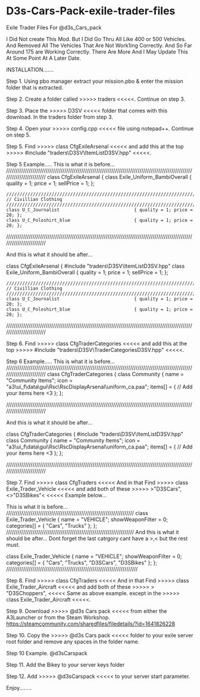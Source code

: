 # D3s-Cars-Pack-exile-trader-files
Exile Trader Files For @d3s_Cars_pack

I Did Not create This Mod. But I Did Go Thru All Like 400 or 500 Vehicles.
And Removed All The Vehicles That Are Not Work1ing Correctly.
And So Far Around 175 are Working Correctly.
There Are More And I May Update This At Some Point At A Later Date.


INSTALLATION.......


Step 1. Using pbo manager extract your mission.pbo & enter the mission folder that is extracted.


Step 2. Create a folder called >>>>> traders <<<<<. Continue on step 3.


Step 3. Place the >>>>> D3SV <<<<< folder that comes with this download. In the traders folder from step 3.


Step 4. Open your >>>>> config.cpp <<<<< file using notepad++. Continue on step 5.


Step 5. Find >>>>> class CfgExileArsenal <<<<< and add this at the top >>>>> #include "traders\D3SV\ItemListD3SV.hpp" <<<<<.

Step 5 Example.....
This is what it is before...
////////////////////////////////////////////////////////////////////////////////////////////////////////////////////////
class CfgExileArsenal
{
	class Exile_Uniform_BambiOverall				{ quality = 1; price = 1; sellPrice = 1; };

	///////////////////////////////////////////////////////////////////////////////
	// Civillian Clothing
	///////////////////////////////////////////////////////////////////////////////
	class U_C_Journalist 							{ quality = 1; price = 20; };
	class U_C_Poloshirt_blue 						{ quality = 1; price = 20; };
	
////////////////////////////////////////////////////////////////////////////////////////////////////////////////////////

And this is what it should be after...

class CfgExileArsenal
{
	#include "traders\D3SV\ItemListD3SV.hpp"
	class Exile_Uniform_BambiOverall				{ quality = 1; price = 1; sellPrice = 1; };

	///////////////////////////////////////////////////////////////////////////////
	// Civillian Clothing
	///////////////////////////////////////////////////////////////////////////////
	class U_C_Journalist 							{ quality = 1; price = 20; };
	class U_C_Poloshirt_blue 						{ quality = 1; price = 20; };
	
////////////////////////////////////////////////////////////////////////////////////////////////////////////////////////





Step 6. Find >>>>> class CfgTraderCategories <<<<< and add this at the top >>>>> #include "traders\D3SV\TraderCategoriesD3SV.hpp" <<<<<.

Step 6 Example.....
This is what it is before...
////////////////////////////////////////////////////////////////////////////////////////////////////////////////////////
class CfgTraderCategories
{
	class Community
	{
		name = "Community Items";
		icon = "a3\ui_f\data\gui\Rsc\RscDisplayArsenal\uniform_ca.paa";
		items[] =
		{
			// Add your items here <3
		};
	};
	
////////////////////////////////////////////////////////////////////////////////////////////////////////////////////////

And this is what it should be after...

class CfgTraderCategories
{
	#include "traders\D3SV\ItemListD3SV.hpp"
	class Community
	{
		name = "Community Items";
		icon = "a3\ui_f\data\gui\Rsc\RscDisplayArsenal\uniform_ca.paa";
		items[] =
		{
			// Add your items here <3
		};
	};
	
////////////////////////////////////////////////////////////////////////////////////////////////////////////////////////


Step 7. Find >>>>> class CfgTraders <<<<< And in that Find >>>>> class Exile_Trader_Vehicle <<<<<
and add both of these >>>>> >"D3SCars",<>"D3SBikes"< <<<<< Example below...

This is what it is before...
////////////////////////////////////////////////////////////////////
class Exile_Trader_Vehicle
	{
		name = "VEHICLE";
		showWeaponFilter = 0;
		categories[] = 
		{
			"Cars",
			"Trucks"
		};
	};
////////////////////////////////////////////////////////////////////
And this is what it should be after...   Dont forget the last catrgory cant have a >,<   but the rest must.

class Exile_Trader_Vehicle
	{
		name = "VEHICLE";
		showWeaponFilter = 0;
		categories[] = 
		{
			"Cars",
			"Trucks",
			"D3SCars",
			"D3SBikes"
		};
	};
//////////////////////////////////////////////////////////////////////

Step 8. Find >>>>> class CfgTraders <<<<< And in that Find >>>>> class Exile_Trader_Aircraft <<<<<
and add both of these >>>>> > "D3SChoppers", <<<<< Same as above example. except in the >>>>> class Exile_Trader_Aircraft <<<<<.


Step 9. Download >>>>> @d3s Cars pack <<<<< from either the A3Launcher or from the Steam Workshop. https://steamcommunity.com/sharedfiles/filedetails/?id=1641826228

Step 10. Copy the >>>>> @d3s Cars pack <<<<< folder to your exile server root folder and remove any spaces in the folder name.

Step 10 Example. @d3sCarspack



Step 11. Add the Bikey to your server keys folder

Step 12. Add >>>>> @d3sCarspack <<<<< to your server start parameter.


Enjoy........
